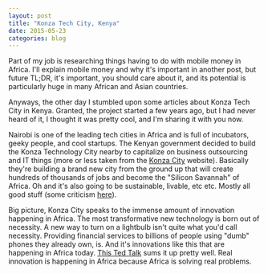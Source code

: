 ```yaml
---
layout: post
title: "Konza Tech City, Kenya"
date: 2015-05-23
categories: blog
---
```


Part of my job is researching things having to do with mobile money in Africa.  I'll explain mobile money and why it's important in another post, but future TL;DR, it's important, you should care about it, and its potential is particularly huge in many African and Asian countries.

Anyways, the other day I stumbled upon some articles about Konza Tech City in Kenya.  Granted, the project started a few years ago, but I had never heard of it, I thought it was pretty cool, and I'm sharing it with you now.

Nairobi is one of the leading tech cities in Africa and is full of incubators, geeky people, and cool startups.  The Kenyan government decided to build the Konza Technology City nearby to capitalize on business outsourcing and IT things (more or less taken from the [Konza City](http://www.konzacity.go.ke) website).  Basically they're building a brand new city from the ground up that will create hundreds of thousands of jobs and become the "Silicon Savannah" of Africa.  Oh and it's also going to be sustainable,  livable, etc etc.  Mostly all good stuff (some criticism [here](http://www.theguardian.com/global-development/2015/jan/05/kenya-technology-entrepreneurs-konza-silicon-savannah)).

Big picture, Konza City speaks to the immense amount of innovation happening in Africa.  The most transformative new technology is born out of necessity.  A new way to turn on a lightbulb isn't quite what you'd call necessity.  Providing financial services to billions of people using "dumb" phones they already own, is.  And it's innovations like this that are happening in Africa today.  [This Ted Talk](https://www.ted.com/talks/toby_shapshak_you_don_t_need_an_app_for_that?language=en) sums it up pretty well.  Real innovation is happening in Africa because Africa is solving real problems.